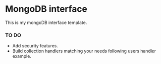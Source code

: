 # MongoDB interface

This is my mongoDB interface template.

### TO DO

- Add security features.
- Build collection handlers matching your needs following users handler example.
